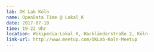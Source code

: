 ```yaml
---
lab: OK Lab Köln
name: OpenData Time @ Lokal_K
date: 2017-07-10
time: 19-22 Uhr
location: Wikipedia:Lokal K, Hackländerstraße 2, Köln
link-url: http://www.meetup.com/OKLab-Koln-Meetup
---
```

